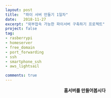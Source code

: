 ```yaml
---
layout: post
title:  "파이 서버 만들기 1일차"
date:   2018-11-27
excerpt: "외부접속 가능한 파이서버 구축하기 프로젝트"
project: false
tag:
- rasberrypi
- homeserver
- free_domain
- port_forwarding
- ssh
- smartphone_ssh
- aws_lightsail

comments: true
---
```


<center><b>홈서버를 만들어봅시다</b></center>


